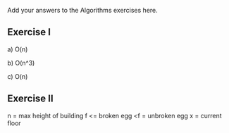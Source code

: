 Add your answers to the Algorithms exercises here.

## Exercise I
a) O(n)

<!--  
a)  a = 0     -------------- O(1)
    while (a < n * n * n): - O(n)
      a = a + n * n -------- O(1)
-->

b) O(n^3)

<!--  
b)  sum = 0  ------------------------------ O(1)
    for i in range(n): -------------------- O(n)
      i += 1 ------------------------------ O(1)
      for j in range(i + 1, n): ----------- O(n)
        j += 1 ---------------------------- O(1)
        for k in range(j + 1, n): --------- O(n)
          k += 1 -------------------------- O(1)
          for l in range(k + 1, 10 + k): -- O(1)
            l += 1 ------------------------ O(1)
            sum += 1 ---------------------- O(1)
-->

c) O(n)
<!--  
  c)  def bunnyEars(bunnies):
      if bunnies == 0: ------------------ O(1)
        return 0 ------------------------ O(1)

      return 2 + bunnyEars(bunnies-1) --- O(n)
-->

## Exercise II

<!-- Suppose that you have an _n_-story building and plenty of eggs. Suppose also that an egg gets broken if it is thrown off floor _f_ or higher, and doesn't get broken if dropped off a floor less than floor _f_. Devise a strategy to determine the value of _f_ such that the number of dropped eggs is minimized.

Write out your proposed algorithm in plain English or pseudocode and give the runtime complexity of your solution. -->

n = max height of building
f <= broken egg
<f = unbroken egg
x = current floor

